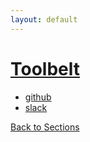 ```yaml
---
layout: default
---
```

# [Toolbelt](https://github.com/liatrio/wikify/blob/master/content/Toolbelt/)
  - [github](https://github.com/liatrio/wikify/blob/master/content/Toolbelt/github.page)
  - [slack](https://github.com/liatrio/wikify/blob/master/content/Toolbelt/slack.page)

[Back to Sections](/wikify/generated/content)

